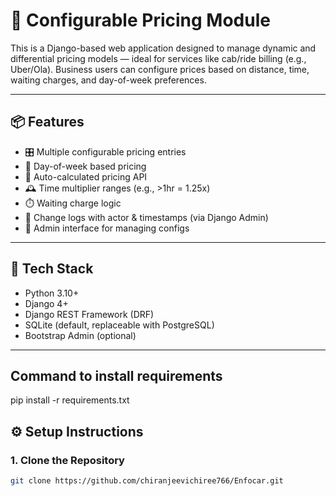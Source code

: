 # 🧮 Configurable Pricing Module

This is a Django-based web application designed to manage dynamic and differential pricing models — ideal for services like cab/ride billing (e.g., Uber/Ola). Business users can configure prices based on distance, time, waiting charges, and day-of-week preferences.

---

## 📦 Features

- 🎛️ Multiple configurable pricing entries
- 📅 Day-of-week based pricing
- 🧮 Auto-calculated pricing API
- 🕰️ Time multiplier ranges (e.g., >1hr = 1.25x)
- ⏱️ Waiting charge logic
- 🧾 Change logs with actor & timestamps (via Django Admin)
- 🔐 Admin interface for managing configs

---

## 🚀 Tech Stack

- Python 3.10+
- Django 4+
- Django REST Framework (DRF)
- SQLite (default, replaceable with PostgreSQL)
- Bootstrap Admin (optional)

---

## Command to install requirements
pip install -r requirements.txt

## ⚙️ Setup Instructions

### 1. Clone the Repository

```bash
git clone https://github.com/chiranjeevichiree766/Enfocar.git




